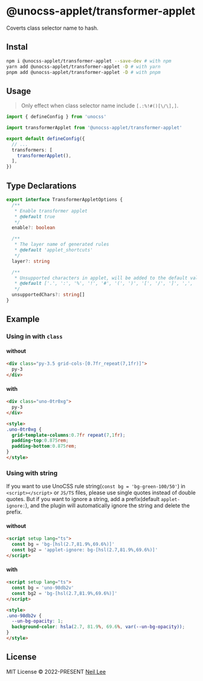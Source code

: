 # @unocss-applet/transformer-applet

Coverts class selector name to hash.

## Instal

```bash
npm i @unocss-applet/transformer-applet --save-dev # with npm
yarn add @unocss-applet/transformer-applet -D # with yarn
pnpm add @unocss-applet/transformer-applet -D # with pnpm
```

## Usage

> Only effect when class selector name include `[.:%!#()[\/\],]`.

```ts
import { defineConfig } from 'unocss'

import transformerApplet from '@unocss-applet/transformer-applet'

export default defineConfig({
  // ...
  transformers: [
    transformerApplet(),
  ],
})
```

## Type Declarations

```ts
export interface TransformerAppletOptions {
  /**
   * Enable transformer applet
   * @default true
   */
  enable?: boolean

  /**
   * The layer name of generated rules
   * @default 'applet_shortcuts'
   */
  layer?: string

  /**
   * Unsupported characters in applet, will be added to the default value
   * @default ['.', ':', '%', '!', '#', '(', ')', '[', '/', ']', ',', '$', '{', '}', '@', '+', '^', '&', '<', '>']
   */
  unsupportedChars?: string[]
}
```

## Example

### Using in with `class`

#### without

```html
<div class="py-3.5 grid-cols-[0.7fr_repeat(7,1fr)]">
  py-3
</div>
```

#### with

```html
<div class="uno-0tr0xg">
  py-3
</div>

<style>
.uno-0tr0xg {
  grid-template-columns:0.7fr repeat(7,1fr);
  padding-top:0.875rem;
  padding-bottom:0.875rem;
}
</style>
```

### Using with string

If you want to use UnoCSS rule string(`const bg = 'bg-green-100/50'`) in `<script></script>` or `JS/TS` files, please use single quotes instead of double quotes.
But if you want to ignore a string, add a prefix(default `applet-ignore:`), and the plugin will automatically ignore the string and delete the prefix.

#### without

```html
<script setup lang="ts">
  const bg = 'bg-[hsl(2.7,81.9%,69.6%)]'
  const bg2 = 'applet-ignore: bg-[hsl(2.7,81.9%,69.6%)]'
</script>
```

#### with

```html
<script setup lang="ts">
  const bg = 'uno-98db2v'
  const bg2 = 'bg-[hsl(2.7,81.9%,69.6%)]'
</script>

<style>
.uno-98db2v {
  --un-bg-opacity: 1;
  background-color: hsla(2.7, 81.9%, 69.6%, var(--un-bg-opacity));
}
</style>
```

## License

MIT License &copy; 2022-PRESENT [Neil Lee](https://github.com/zguolee)
